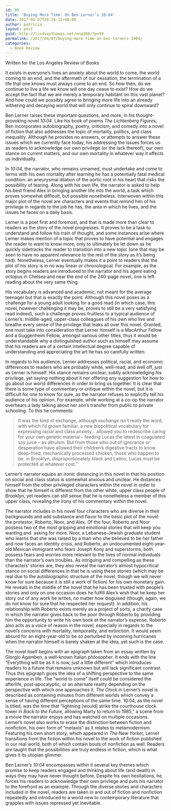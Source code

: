 ```yaml
---
id: 99
title: 'Buying More Time: On Ben Lerner’s 10:04'
date: 2017-04-07T20:28:11+00:00
author: patricia
layout: post
guid: http://lindsaythomas.net/eng380/?p=99
permalink: /2017/04/07/buying-more-time-on-ben-lerners-1004/
categories:
  - Book Review
---
```

Written for the Los Angeles Review of Books

It exists in everyone’s lives an anxiety about the world to come, the world coming to an end, and the aftermath of our cessation, the termination of a life that one knows must always come to an end. So how then, do we continue to live a life we know will one day cease to exist? How do we accept the fact that we are merely a temporary habitant on this vast planet? And how could we possibly agree to bringing more life into an already withering and decaying world that will only continue to spiral downward?

Ben Lerner raises these important questions, and more, in his thought-provoking novel _10:04_. Like his book of poems _The Lichtenberg Figures,_ Ben incorporates autobiography, poetry, criticism, and comedy into a novel of fiction that also addresses the topic of mortality, politics, and class inequality. Although he provides no answers, or attempts to answer these issues which we currently face today, his addressing the issues forces us as readers to acknowledge our own privilege (or the lack thereof), our own stance on current matters, and our own mortality in whatever way it affects us individually.

In _10:04,_ the narrator, who remains unnamed, must undertake and come to terms with his own mortality after learning he has a potentially fatal medical condition: an aneurysmal dilation of the aortic root in his heart that risks the possibility of tearing. Along with his own life, the narrator is asked to help his best friend Alex in bringing another life into the world, a task which proves somewhat difficult, but possible nonetheless. Interwoven within this major plot of the novel are characters and events that remind him of his privilege in regards to the job he has, the area in which he lives, and the issues he faces on a daily basis.

Lerner is a poet first and foremost, and that is made more than clear to readers as the story of the novel progresses. It proves to be a task to understand and follow his train of thought, and some instances arise where Lerner makes mention of a topic that proves to have potential and engages the reader to want to know more, only to ultimately be let down as he quickly sidetracks the reader to transition into a new topic (one that may be seen to have no apparent relevance to the rest of the story as it’s being told). Nonetheless, Lerner eventually makes it a point to readers that the plot of his story is in no way linear or chronological. For example, as the story begins readers are introduced to the narrator and his agent eating octopus in Chelsea and near the end of the 240-page novel, one is left reading about the very same thing.

His vocabulary is advanced and academic, not meant for the average teenager but that is exactly the point. Although this novel poses as a challenge for a young adult looking for a good read (in which case, this novel, however challenging it may be, proves to still be a very satisfying read indeed), such a challenge proves fruitless to a typical audience of Lerner’s: middle-aged, upper-class colleagues of his own who live and breathe every sense of the privilege that leaks all over this novel. Granted, one must take into consideration that Lerner himself is a MacArthur Fellow and a Guggenheim Fellow, amongst various other titles, thus it would be understandable why a distinguished author such as himself may assume that his readers are of a certain intellectual degree capable of understanding and appreciating the art he has so carefully written.

In regards to his audience, Lerner addresses political, racial, and economic differences to readers who are probably white, well-read, and well off, just as Lerner is himself. His stance remains unclear, subtly acknowledging his privilege, yet saying nothing about it nor offering any suggestion for how to go about our world differences in order to bring us together. It is clear that there is some type of commentary or critique within the novel, but it is difficult for one to know for sure, as the narrator refuses to explicitly tell his audience of his opinion. For example, while working at a co-op the narrator overhears a lady talking about her son’s transfer from public to private schooling. To this he comments:

> It was the kind of exchange, although _exchange_ isn’t really the word, with which I’d grown familiar, a new biopolitical vocabulary for expressing racial and class anxiety… allowed you to redescribe caring for your own genetic material – feeding Lucas the latest in coagulated soy juice – as altruism. But from those who out of ignorance or desperation have allowed their children’s digestive tracts to know deep-fried, mechanically processed chicken, those who happen to be, in Brooklyn, disproportionately black and Latino, Lucas must be protected at whatever cost.&#8221;

Lerner’s narrator equips an ironic distancing in this novel in that his position on social and class status is somewhat anxious and unclear. He distances himself from the other privileged characters within the novel in order to show that he himself is different from the other white, upper class people of Brooklyn, yet readers can still sense that he is nonetheless a member of this upper class, revealing the irony of his commentary within the novel.

The narrator includes in his novel four characters who are diverse in their backgrounds and add substance and flavor to the basic plot of the novel: the protestor, Roberto, Noor, and Alex. Of the four, Roberto and Noor possess two of the most gripping and emotional stories that will keep you wanting and  asking for more. Noor, a Lebanese-Jewish graduate student who learns that she was raised by a man who she believed to be her father and now faces an identity crisis, and Roberto, an undocumented eight-year-old Mexican immigrant who fears Joseph Kony and superstorms, both possess fears and worries more relevant to the lives of normal individuals than the narrator’s own troubles. As intriguing and compelling as these characters’ stories are, they also reveal the narrator’s almost hypocritical stance on social differences in that he is using these stories (which may be real due to the autobiographic structure of the novel, though we will never know for sure because it is still a work of fiction) for his own monetary gain. He reveals in the middle of the novel that he has been trusted with people’s stories and only on one occasion does he fulfill Alex’s wish that he keep her story out of any work he writes, no matter how disguised (though, again, we do not know for sure that he respected her request). In addition, his relationship with Roberto exists merely as a project of sorts, a charity case in which the narrator gives back to the poor through Roberto by providing him the opportunity to write his own book at the narrator’s expense. Roberto also acts as a voice of reason in the novel, especially in regards to the novel’s concerns with mortality, temporality, and extinction. It would seem absurd for an eight-year-old to be so perturbed by incoming hurricanes when the narrator himself is barely shaken at the idea, yet such is the case.

The novel itself begins with an epigraph taken from an essay written by Giorgio Agamben, a well-known Italian philosopher. It ends with the line “Everything will be as it is now, just a little different” which introduces readers to a future that remains unknown but will lack significant contrast. Thus this epigraph gives the idea of a shifting perspective to the same experience in life. The “world to come” itself could be considered the afterlife, post-apocalyptic, or an alternate reality depending on the perspective with which one approaches it. _The Clock_ in Lerner’s novel is described as containing minutes from different worlds which convey a sense of having different perceptions of the same time. 10:04, as the novel is titled, was the time that “lightning [would] strike the courthouse clock tower in _Back to the Future,_ allowing Marty to return to 1985,” a scene from a movie the narrator enjoys and has watched on multiple occasions. Lerner’s novel also works to erase the distinction between fiction and nonfiction, his own form of “metaxis” as it relates to metamodernism. Featuring his own short story, which appeared in _The New Yorker,_ Lerner transitions from the fiction within his novel to the work of fiction published in our real world, both of which contain bouts of nonfiction as well. Readers are taught that the possibilities are truly endless in fiction, which is what gives it its utopian glimmer.

Ben Lerner’s _10:04_ encompasses within it several key themes which promise to keep readers engaged and thinking about life (and death) in ways they may have never thought before. Despite his own hesitations, he forces his readers to acknowledge their own privilege and puts his narrator to the forefront as an example. Through the diverse stories and characters included in the novel, readers are taken in and out of fiction and nonfiction repeatedly and introduced to a world new to contemporary literature that grapples with issues repressed yet inevitable.